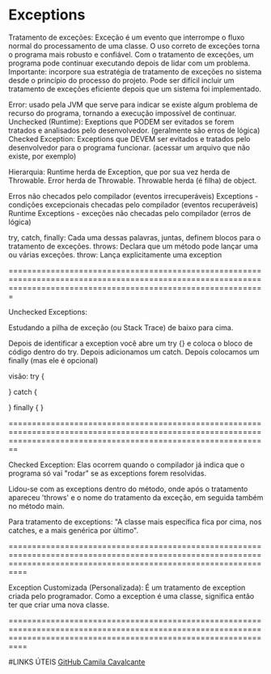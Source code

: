 # Exceptions

Tratamento de exceções:
Exceção é um evento que interrompe o fluxo normal do processamento de uma classe.
O uso correto de exceções torna o programa mais robusto e confiável.
Com o tratamento de exceções, um programa pode continuar executando depois de lidar com um problema.
Importante: incorpore sua estratégia de tratamento de exceções no sistema desde o princípio do processo do projeto.
Pode ser difícil incluir um tratamento de exceções eficiente depois que um sistema foi implementado.

Error: usado pela JVM que serve para indicar se existe algum problema de recurso do programa, tornando a execução impossível de continuar.
Unchecked (Runtime): Exeptions que PODEM ser evitados se forem tratados e analisados pelo desenvolvedor. (geralmente são erros de lógica)
Checked Exception: Exceptions que DEVEM ser evitados e tratados pelo desenvolvedor para o programa funcionar. (acessar um arquivo que não existe, por exemplo)

Hierarquia:
Runtime herda de Exception, que por sua vez herda de Throwable.
Error herda de Throwable.
Throwable herda (é filha) de object.

Erros não checados pelo compilador (eventos irrecuperáveis)
Exceptions - condições excepcionais checadas pelo compilador (eventos recuperáveis)
Runtime Exceptions - exceções não checadas pelo compilador (erros de lógica)


try, catch, finally: Cada uma dessas palavras, juntas, definem blocos para o tratamento de exceções.
throws: Declara que um método pode lançar uma ou várias exceções.
throw: Lança explicitamente uma exception

===================================================================================================================================================================

Unchecked Exceptions:

Estudando a pilha de exceção (ou Stack Trace)
de baixo para cima.

Depois de identificar a exception você abre um try {} e coloca o bloco de código dentro do try.
Depois adicionamos um catch.
Depois colocamos um finally (mas ele é opcional)

visão:
try {

} catch {
	
 } finally {
}


====================================================================================================================================================================

Checked Exception:
Elas ocorrem quando o compilador já indica que o programa só vai "rodar" se as exceptions forem resolvidas.

Lidou-se com as exceptions dentro do método, onde após o tratamento apareceu 'throws' e o nome do tratamento da exceção, em seguida também no método main.

Para tratamento de exceptions: "A classe mais específica fica por cima, nos catches, e a mais genérica por último".

======================================================================================================================================================================

Exception Customizada (Personalizada):
É um tratamento de exception criada pelo programador. Como a exception é uma classe, significa então ter que criar uma nova classe.

======================================================================================================================================================================

#LINKS ÚTEIS
[GitHub Camila Cavalcante](https://github.com/cami-la/exceptions-java)
